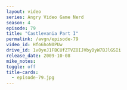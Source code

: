 ```yaml
---
layout: video
series: Angry Video Game Nerd
season: 4
episode: 79
title: "Castlevania Part I"
permalink: /avgn/episode-79
video_id: Hfo6hoN0PUw
drive_id: 1v0yeJ1FBCUfZTVZOIJVbyDyW7BJlGSIi
release_date: 2009-10-08
mike_notes:
toggle: off
title-cards:
  - episode-79.jpg
---
```

